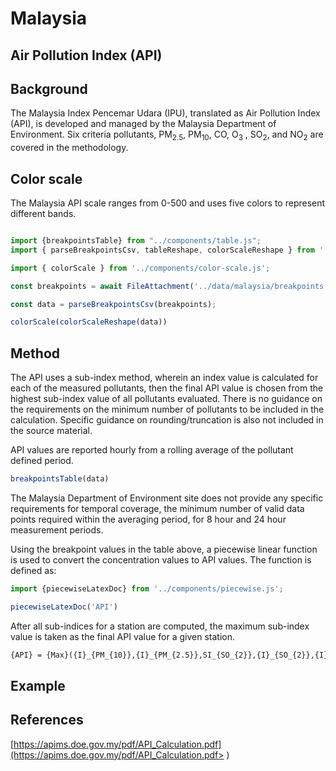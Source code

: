 # Malaysia

## Air Pollution Index (API)

## Background

The Malaysia Index Pencemar Udara (IPU), translated as Air Pollution Index (API), is developed and managed by the Malaysia Department of Environment. Six criteria pollutants, PM<sub>2.5</sub>, PM<sub>10</sub>, CO, O<sub>3</sub> , SO<sub>2</sub>, and NO<sub>2</sub> are covered in the methodology.

## Color scale

The Malaysia API scale ranges from 0-500 and uses five colors to represent different bands.

```js

import {breakpointsTable} from "../components/table.js";
import { parseBreakpointsCsv, tableReshape, colorScaleReshape } from '../utils/utils.js';

```

```js
import { colorScale } from '../components/color-scale.js';
```

```js
const breakpoints = await FileAttachment('../data/malaysia/breakpoints.csv').text();

const data = parseBreakpointsCsv(breakpoints);
```

```js
colorScale(colorScaleReshape(data))
```

## Method

The API uses a sub-index method, wherein an index value is calculated for each of the measured pollutants, then the final API value is chosen from the highest sub-index value of all pollutants evaluated. There is no guidance on the requirements on the minimum number of pollutants to be included in the calculation. Specific guidance on rounding/truncation is also not included in the source material.

API values are reported hourly from a rolling average of the pollutant defined period.

```js
breakpointsTable(data)
```

The Malaysia Department of Environment site does not provide any specific requirements for temporal coverage, the minimum number of valid data points required within the averaging period, for 8 hour and 24 hour measurement periods.

Using the breakpoint values in the table above, a piecewise linear function is used to convert the concentration values to API values. The function is defined as:

```js
import {piecewiseLatexDoc} from '../components/piecewise.js';
```

```js
piecewiseLatexDoc('API')
```

After all sub-indices for a station are computed, the maximum sub-index value is taken as the final API value for a given station.

```tex  
{API} = {Max}({I}_{PM_{10}},{I}_{PM_{2.5}},SI_{SO_{2}},{I}_{SO_{2}},{I}_{O_{3}},{I}_{CO})
```

## Example


## References

[https://apims.doe.gov.my/pdf/API_Calculation.pdf](https://apims.doe.gov.my/pdf/API_Calculation.pdf> 
)  
